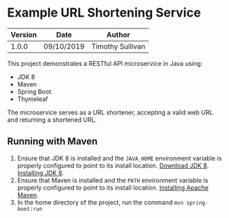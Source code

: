 # Example URL Shortening Service

|Version|Date|Author|
|---|---|---|
|1.0.0|09/10/2019|Timothy Sullivan|

This project demonstrates a RESTful API microservice in Java using:
* JDK 8
* Maven
* Spring Boot
* Thymeleaf

The microservice serves as a URL shortener, accepting a valid web URL and returning a shortened URL.

## Running with Maven

1. Ensure that JDK 8 is installed and the ```JAVA_HOME``` environment variable is properly configured to point to its install location. [Download JDK 8](https://www.oracle.com/technetwork/java/javase/downloads/jdk8-downloads-2133151.html). [Installing JDK 8](https://docs.oracle.com/javase/8/docs/technotes/guides/install/install_overview.html).
2. Ensure that Maven is installed and the ```PATH``` environment variable is properly configured to point to its install location. [Installing Apache Maven](https://maven.apache.org/install.html).
3. In the home directory of the project, run the command ```mvn spring-boot:run```